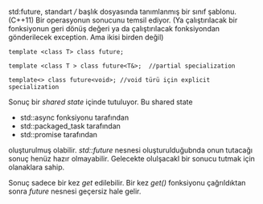 std:future, standart _/<future>_ başlık dosyasında tanımlanmış bir sınıf şablonu. (C++11)
Bir operasyonun sonucunu temsil ediyor. (Ya çalıştırılacak bir fonksiyonun geri dönüş değeri ya da çalıştırılacak fonksiyondan gönderilecek exception. Ama ikisi birden değil)

```
template <class T> class future; 

template <class T > class future<T&>;  //partial specialization

template<> class future<void>; //void türü için explicit specialization 

```

Sonuç bir _shared state_ içinde tutuluyor. Bu shared state 
+ std::async fonksiyonu tarafından
+ std::packaged_task tarafından
+ std::promise tarafından
  
oluşturulmuş olabilir. _std::future_ nesnesi oluşturulduğubnda onun tutacağı sonuç henüz hazır olmayabilir. Gelecekte olulşacakl bir sonucu tutmak için olanaklara sahip.
  
  
Sonuç sadece bir kez _get_ edilebilir. Bir kez _get()_ fonksiyonu çağrıldıktan sonra _future_ nesnesi geçersiz hale gelir.
